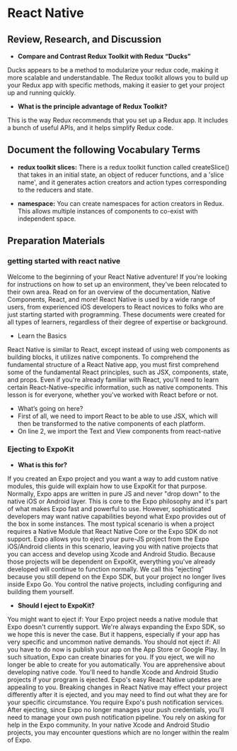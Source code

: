 # React Native
 
 ## Review, Research, and Discussion

 * **Compare and Contrast Redux Toolkit with Redux “Ducks”**

Ducks appears to be a method to modularize your redux code, making it more scalable and understandable. The Redux toolkit allows you to build up your Redux app with specific methods, making it easier to get your project up and running quickly.

 * **What is the principle advantage of Redux Toolkit?**

This is the way Redux recommends that you set up a Redux app. It includes a bunch of useful APIs, and it helps simplify Redux code.

## Document the following Vocabulary Terms

* **redux toolkit slices:** There is a redux toolkit function called createSlice() that takes in an initial state, an object of reducer functions, and a 'slice name', and it generates action creators and action types corresponding to the reducers and state.

* **namespace:** You can create namespaces for action creators in Redux. This allows multiple instances of components to co-exist with independent space.

## Preparation Materials


### getting started with react native
Welcome to the beginning of your React Native adventure! If you're looking for instructions on how to set up an environment, they've been relocated to their own area. Read on for an overview of the documentation, Native Components, React, and more!
React Native is used by a wide range of users, from experienced iOS developers to React novices to folks who are just starting started with programming. These documents were created for all types of learners, regardless of their degree of expertise or background.



* Learn the Basics

React Native is similar to React, except instead of using web components as building blocks, it utilizes native components. To comprehend the fundamental structure of a React Native app, you must first comprehend some of the fundamental React principles, such as JSX, components, state, and props. Even if you're already familiar with React, you'll need to learn certain React-Native-specific information, such as native components. This lesson is for everyone, whether you've worked with React before or not.

* What’s going on here?
* First of all, we need to import React to be able to use JSX, which will then be transformed to the native components of each platform.
* On line 2, we import the Text and View components from react-native

### Ejecting to ExpoKit

* **What is this for?**

If you created an Expo project and you want a way to add custom native modules, this guide will explain how to use ExpoKit for that purpose.
Normally, Expo apps are written in pure JS and never "drop down" to the native iOS or Android layer. This is core to the Expo philosophy and it's part of what makes Expo fast and powerful to use.
However, sophisticated developers may want native capabilities beyond what Expo provides out of the box in some instances. The most typical scenario is when a project requires a Native Module that React Native Core or the Expo SDK do not support.
Expo allows you to eject your pure-JS project from the Expo iOS/Android clients in this scenario, leaving you with native projects that you can access and develop using Xcode and Android Studio. Because those projects will be dependent on ExpoKit, everything you've already developed will continue to function normally.
We call this "ejecting" because you still depend on the Expo SDK, but your project no longer lives inside Expo Go. You control the native projects, including configuring and building them yourself.

* **Should I eject to ExpoKit?**

You might want to eject if:
Your Expo project needs a native module that Expo doesn't currently support. We're always expanding the Expo SDK, so we hope this is never the case. But it happens, especially if your app has very specific and uncommon native demands.
You should not eject if:
All you have to do now is publish your app on the App Store or Google Play. In such situation, Expo can create binaries for you. If you eject, we will no longer be able to create for you automatically.
You are apprehensive about developing native code. You'll need to handle Xcode and Android Studio projects if your program is ejected.
Expo's easy React Native updates are appealing to you. Breaking changes in React Native may effect your project differently after it is ejected, and you may need to find out what they are for your specific circumstance.
You require Expo's push notification services. After ejecting, since Expo no longer manages your push credentials, you'll need to manage your own push notification pipeline.
You rely on asking for help in the Expo community. In your native Xcode and Android Studio projects, you may encounter questions which are no longer within the realm of Expo.
